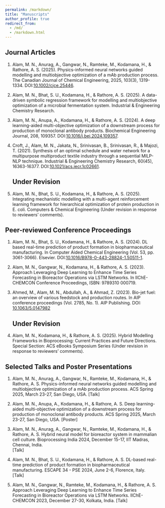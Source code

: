 ```yaml
---
permalink: /markdown/
title: "Manuscripts"
author_profile: true
redirect_from: 
  - /md/
  - /markdown.html
---
```



## Journal Articles

1. Alam, M. N., Anurag, A., Gangwar, N., Ramteke, M., Kodamana, H., & Rathore, A. S. (2025). Physics-informed neural networks guided modelling and multiobjective optimization of a mAb production process. The Canadian Journal of Chemical Engineering, 2025, 103(3), 1319-1334. DOI:[10.1002/cjce.25446](https://doi.org/10.1002/cjce.25446).<br>

2. Alam, M. N., Bhat, S. U., Kodamana, H., & Rathore, A. S. (2025). A data-driven symbolic regression framework for modelling and multiobjective optimization of a microbial fermentation system. Industrial & Engineering Chemistry Research.

3. Alam, M. N., Anupa, A., Kodamana, H., & Rathore, A. S. (2024). A deep learning-aided multi-objective optimization of a downstream process for production of monoclonal antibody products. Biochemical Engineering Journal, 208, 109357. DOI:[10.1016/j.bej.2024.109357](https://www.sciencedirect.com/science/article/pii/S1369703X2400144X).<br>
  
4. Croft, J., Alam, M. N., Jakata, N., Srinivasan, B., Srinivasan, R., & Majozi, T. (2021). Synthesis of an optimal schedule and water network for a multipurpose multiproduct textile industry through a sequential MILP-NLP technique. Industrial & Engineering Chemistry Research, 60(45), 16363-16377. DOI:[10.1021/acs.iecr.1c02661](https://pubs.acs.org/doi/full/10.1021/acs.iecr.1c02661). <br>

   ## Under Revision

5. Alam, M. N., Bhat, S. U., Kodamana, H., & Rathore, A. S. (2025). Integrating mechanistic modelling with a multi-agent reinforcement learning framework for hierarchical optimization of protein production in E. coli. Computers & Chemical Engineering (Under revision in response to reviewers’ comments).

## Peer-reviewed Conference Proceedings

1. Alam, M. N., Bhat, S. U., Kodamana, H., & Rathore, A. S. (2024). DL based real-time prediction of product formation in biopharmaceutical manufacturing. In Computer Aided Chemical Engineering (Vol. 53, pp. 3061-3066). Elsevier. DOI:[10.1016/B978-0-443-28824-1.50511-1](https://www.sciencedirect.com/science/article/pii/B9780443288241505111). <br>

2. Alam, M. N., Gangwar, N., Kodamana, H., & Rathore, A. S. (2023). Approach Leveraging Deep Learning to Enhance Time Series Forecasting in Bioreactor Operations via LSTM Networks. In IIChE-CHEMCON Conference Proceedings, ISBN: 9789310 000719.

3. Ahmed, M., Alam, M. N., Abdullah, A., & Ahmad, Z. (2023). Bio-jet fuel: an overview of various feedstock and production routes. In AIP conference proceedings (Vol. 2785, No. 1). AIP Publishing. DOI: [10.1063/5.0147982](https://doi.org/10.1063/5.0147982)

   ## Under Revision
4. Alam, M. N., Kodamana, H., & Rathore, A. S. (2025). Hybrid Modelling Frameworks in Bioprocessing: Current Practices and Future Directions. Special Section: ACS eBooks Symposium Series (Under revision in response to reviewers’ comments).


## Selected Talks and Poster Presentations

 1. Alam, M. N., Anurag, A., Gangwar, N., Ramteke, M., Kodamana, H., & Rathore, A. S. Physics-informed neural networks guided modelling and multiobjective           optimization of a mAb production process. ACS Spring 2025, March 23-27, San Diego, USA. [Talk]

 2. Alam, M. N., Anupa, A., Kodamana, H., & Rathore, A. S. Deep learning-aided multi-objective optimization of a downstream process for production of monoclonal     antibody products. ACS Spring 2025, March 23-27, San Diego, USA. [Poster]

 3. Alam, M. N., Anurag, A., Gangwar, N., Ramteke, M., Kodamana, H., & Rathore, A. S. Hybrid neural model for bioreactor system in mammalian cell culture.           Bioprocessing India 2024, December 15-17, IIT Madras, Chennai, India. <br> [Talk]

 4. Alam, M. N., Bhat, S. U., Kodamana, H., & Rathore, A. S. DL-based real-time prediction of product formation in biopharmaceutical manufacturing. ESCAPE 34 - PSE  2024, June 2-6, Florence, Italy. <br> [Talk]

 5. Alam, M. N., Gangwar, N., Ramteke, M., Kodamana, H., & Rathore, A. S. Approach Leveraging Deep Learning to Enhance Time Series Forecasting in Bioreactor         Operations via LSTM Networks. IIChE-CHEMCON 2023, December 27-30, Kolkata, India. [Talk]




